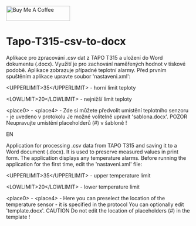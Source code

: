 <a href="https://www.buymeacoffee.com/kratkyt" target="_blank"><img src="https://cdn.buymeacoffee.com/buttons/default-orange.png" alt="Buy Me A Coffee" height="41" width="174"></a>
# Tapo-T315-csv-to-docx
Aplikace pro zpracování .csv dat z TAPO T315 a uložení do Word dokumentu (.docx). Využití je pro zachování naměřených hodnot v tiskové podobě. Aplikace zobrazuje případné teplotní alarmy. Před prvním spuštěním aplikace upravte soubor 'nastaveni.xml':

\<UPPERLIMIT>35</UPPERLIMIT\> - horní limit teploty

\<LOWLIMIT>20\</LOWLIMIT\> - nejnižší limit teploty

\<place0> - \<place4\> - Zde si můžete předvolit umístění teplotního senzoru - je uvedeno v protokolu
Je možné volitelně upravit 'sablona.docx'. POZOR Neupravujte umístění placeholderů (\#) v šabloně  !

EN

Application for processing .csv data from TAPO T315 and saving it to a Word document (.docx). It is used to preserve measured values in print form. The application displays any temperature alarms. Before running the application for the first time, edit the 'nastaveni.xml' file:

\<UPPERLIMIT>35</UPPERLIMIT\> - upper temperature limit

\<LOWLIMIT>20\</LOWLIMIT\> - lower temperature limit

\<place0> - \<place4\> - Here you can preselect the location of the temperature sensor - it is specified in the protocol
You can optionally edit 'template.docx'. CAUTION Do not edit the location of placeholders (\#) in the template  !
